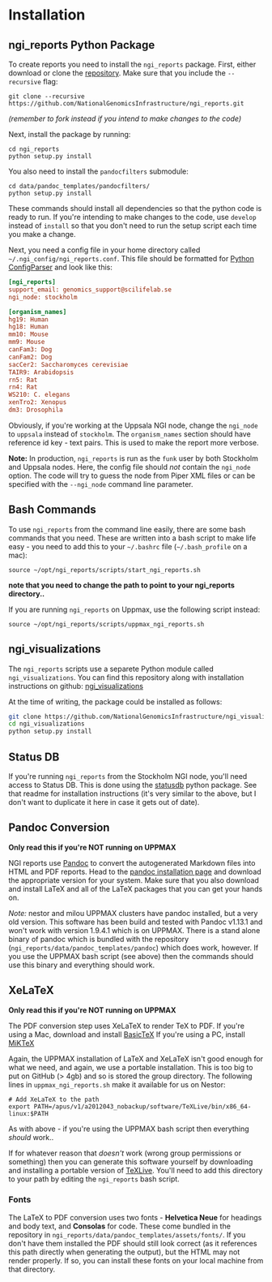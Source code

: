# Installation

## ngi_reports Python Package
To create reports you need to install the `ngi_reports` package.
First, either download or clone the [repository](https://github.com/NationalGenomicsInfrastructure/ngi_reports).
Make sure that you include the `--recursive` flag:

```
git clone --recursive https://github.com/NationalGenomicsInfrastructure/ngi_reports.git
```
_(remember to fork instead if you intend to make changes to the code)_

Next, install the package by running:

```
cd ngi_reports
python setup.py install
```

You also need to install the `pandocfilters` submodule:

```
cd data/pandoc_templates/pandocfilters/
python setup.py install
```

These commands should install all dependencies so that the python code is ready to run.
If you're intending to make changes to the code, use `develop` instead of `install`
so that you don't need to run the setup script each time you make a change.

Next, you need a config file in your home directory called
`~/.ngi_config/ngi_reports.conf`. This file should be formatted for
[Python ConfigParser](https://docs.python.org/2/library/configparser.html)
and look like this:

```ini
[ngi_reports]
support_email: genomics_support@scilifelab.se
ngi_node: stockholm

[organism_names]
hg19: Human
hg18: Human
mm10: Mouse
mm9: Mouse
canFam3: Dog
canFam2: Dog
sacCer2: Saccharomyces cerevisiae
TAIR9: Arabidopsis
rn5: Rat
rn4: Rat
WS210: C. elegans
xenTro2: Xenopus
dm3: Drosophila
```

Obviously, if you're working at the Uppsala NGI node, change the `ngi_node` to
`uppsala` instead of `stockholm`. The `organism_names` section should have
reference id key - text pairs. This is used to make the report more verbose.

**Note:** In production, `ngi_reports` is run as the `funk` user by both
Stockholm and Uppsala nodes. Here, the config file should _not_ contain the
`ngi_node` option. The code will try to guess the node from Piper XML files
or can be specified with the `--ngi_node` command line parameter.

## Bash Commands
To use `ngi_reports` from the command line easily, there are some bash commands
that you need. These are written into a bash script to make life easy - you need to add
this to your `~/.bashrc` file (`~/.bash_profile` on a mac):

```
source ~/opt/ngi_reports/scripts/start_ngi_reports.sh
```

**note that you need to change the path to point to your ngi_reports directory..**

If you are running `ngi_reports` on Uppmax, use the following script instead:

```
source ~/opt/ngi_reports/scripts/uppmax_ngi_reports.sh
```

## ngi_visualizations
The `ngi_reports` scripts use a separete Python module called `ngi_visualizations`.
You can find this repository along with installation instructions on github:
[ngi_visualizations](https://github.com/NationalGenomicsInfrastructure/ngi_visualizations)

At the time of writing, the package could be installed as follows:

```bash
git clone https://github.com/NationalGenomicsInfrastructure/ngi_visualizations.git
cd ngi_visualizations
python setup.py install
```


## Status DB
If you're running `ngi_reports` from the Stockholm NGI node, you'll need access
to Status DB. This is done using the [statusdb](https://github.com/SciLifeLab/statusdb)
python package. See that readme for installation instructions (it's very similar to the
above, but I don't want to duplicate it here in case it gets out of date).

## Pandoc Conversion
**Only read this if you're NOT running on UPPMAX**

NGI reports use [Pandoc](http://johnmacfarlane.net/pandoc/)
to convert the autogenerated Markdown files into HTML and PDF reports.
Head to the [pandoc installation page](http://johnmacfarlane.net/pandoc/installing.html)
and download the appropriate version for your system. Make sure that you also
download and install LaTeX and all of the LaTeX packages that you can get your
hands on.

_Note:_ nestor and milou UPPMAX clusters have pandoc installed, but a very old version.
This software has been build and tested with Pandoc v1.13.1 and won't work with
version 1.9.4.1 which is on UPPMAX. There is a stand alone binary of pandoc which
is bundled with the repository (`ngi_reports/data/pandoc_templates/pandoc`)
which does work, however. If you use the UPPMAX bash script (see above) then
the commands should use this binary and everything should work.

## XeLaTeX
**Only read this if you're NOT running on UPPMAX**

The PDF conversion step uses XeLaTeX to render TeX to PDF.  If you're using a Mac,
download and install [BasicTeX](http://www.tug.org/mactex/morepackages.html)
If you're using a PC, install [MiKTeX](http://miktex.org/)

Again, the UPPMAX installation of LaTeX and XeLaTeX isn't good enough for
what we need, and again, we use a portable installation. This is too big to put
on GitHub (> 4gb) and so is stored the group directory. The following lines in
`uppmax_ngi_reports.sh` make it available for us on Nestor:
```
# Add XeLaTeX to the path
export PATH=/apus/v1/a2012043_nobackup/software/TeXLive/bin/x86_64-linux:$PATH
```
As with above - if you're using the UPPMAX bash script then
everything _should_ work..

If for whatever reason that _doesn't_ work (wrong group permissions or something)
then you can generate this software yourself by downloading and installing a portable
version of [TeXLive](https://www.tug.org/texlive/doc/texlive-en/texlive-en.html#tlportable).
You'll need to add this directory to your path by editing the `ngi_reports` bash script.

### Fonts
The LaTeX to PDF conversion uses two fonts - **Helvetica Neue** for headings
and body text, and **Consolas** for code. These come bundled in the repository
in `ngi_reports/data/pandoc_templates/assets/fonts/`. If you don't have them installed
the PDF should still look correct (as it references this path directly when generating
the output), but the HTML may not render properly. If so, you can install these fonts
on your local machine from that directory.
